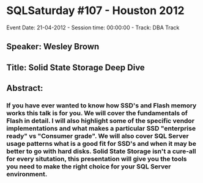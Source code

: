 # SQLSaturday #107 - Houston 2012
Event Date: 21-04-2012 - Session time: 00:00:00 - Track: DBA Track
## Speaker: Wesley Brown
## Title: Solid State Storage Deep Dive
## Abstract:
### If you have ever wanted to know how SSD's and Flash memory works this talk is for you. We will cover the fundamentals of Flash in detail. I will also highlight some of the specific vendor implementations and what makes a particular SSD "enterprise ready" vs "Consumer grade". We will also cover SQL Server usage patterns what is a good fit for SSD's and when it may be better to go with hard disks. Solid State Storage isn't a cure-all for every situtation, this presentation will give you the tools you need to make the right choice for your SQL Server environment.
